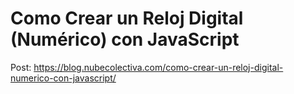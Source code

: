 # Como Crear un Reloj Digital (Numérico) con JavaScript 

Post: https://blog.nubecolectiva.com/como-crear-un-reloj-digital-numerico-con-javascript/ 
